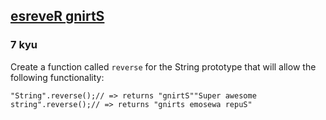 <h2><a href=https://www.codewars.com/kata/52b74e0936d582d9210005ff/train/javascript target="_blank">esreveR gnirtS</a></h2><h3>7 kyu</h3><p>Create a function called <code>reverse</code> for the String prototype that will allow the following functionality:</p><pre><code class="language-javascript"><span class="cm-string">"String"</span>.<span class="cm-property">reverse</span>();<span class="cm-comment">// =&gt; returns "gnirtS"</span><span class="cm-string">"Super awesome string"</span>.<span class="cm-property">reverse</span>();<span class="cm-comment">// =&gt; returns "gnirts emosewa repuS"</span></code></pre>